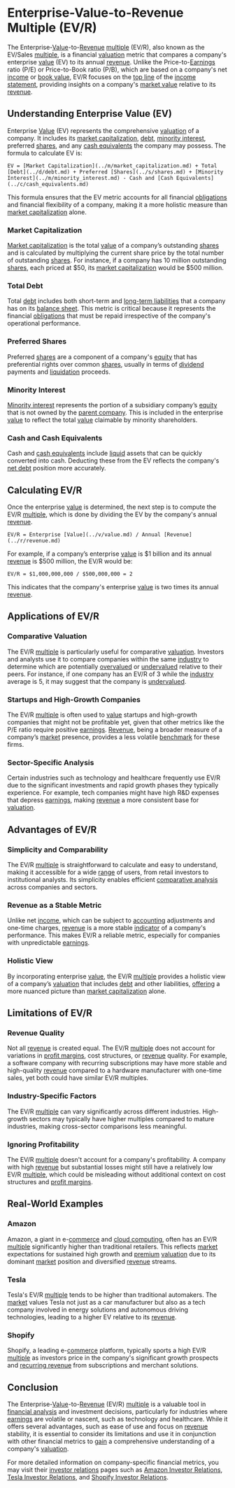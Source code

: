 # Enterprise-Value-to-Revenue Multiple (EV/R)

The Enterprise-[Value](../v/value.md)-to-[Revenue](../r/revenue.md) [multiple](../m/multiple.md) (EV/R), also known as the EV/Sales [multiple](../m/multiple.md), is a financial [valuation](../v/valuation.md) metric that compares a company's enterprise [value](../v/value.md) (EV) to its annual [revenue](../r/revenue.md). Unlike the Price-to-[Earnings](../e/earnings.md) ratio (P/E) or Price-to-Book ratio (P/B), which are based on a company's net [income](../i/income.md) or [book value](../b/book_value.md), EV/R focuses on the [top line](../t/top_line.md) of the [income statement](../i/income_statement.md), providing insights on a company's [market value](../m/market_value.md) relative to its [revenue](../r/revenue.md).

## Understanding Enterprise Value (EV)

Enterprise [Value](../v/value.md) (EV) represents the comprehensive [valuation](../v/valuation.md) of a company. It includes its [market capitalization](../m/market_capitalization.md), [debt](../d/debt.md), [minority interest](../m/minority_interest.md), preferred [shares](../s/shares.md), and any [cash equivalents](../c/cash_equivalents.md) the company may possess. The formula to calculate EV is:

```
EV = [Market Capitalization](../m/market_capitalization.md) + Total [Debt](../d/debt.md) + Preferred [Shares](../s/shares.md) + [Minority Interest](../m/minority_interest.md) - Cash and [Cash Equivalents](../c/cash_equivalents.md)
```

This formula ensures that the EV metric accounts for all financial [obligations](../o/obligation.md) and financial flexibility of a company, making it a more holistic measure than [market capitalization](../m/market_capitalization.md) alone.

### Market Capitalization

[Market capitalization](../m/market_capitalization.md) is the total [value](../v/value.md) of a company’s outstanding [shares](../s/shares.md) and is calculated by multiplying the current share price by the total number of outstanding [shares](../s/shares.md). For instance, if a company has 10 million outstanding [shares](../s/shares.md), each priced at $50, its [market capitalization](../m/market_capitalization.md) would be $500 million.

### Total Debt

Total [debt](../d/debt.md) includes both short-term and [long-term liabilities](../l/long-term_liabilities.md) that a company has on its [balance sheet](../b/balance_sheet.md). This metric is critical because it represents the financial [obligations](../o/obligation.md) that must be repaid irrespective of the company's operational performance.

### Preferred Shares

Preferred [shares](../s/shares.md) are a component of a company's [equity](../e/equity.md) that has preferential rights over common [shares](../s/shares.md), usually in terms of [dividend](../d/dividend.md) payments and [liquidation](../l/liquidation.md) proceeds.

### Minority Interest

[Minority interest](../m/minority_interest.md) represents the portion of a subsidiary company’s [equity](../e/equity.md) that is not owned by the [parent company](../p/parent_company.md). This is included in the enterprise [value](../v/value.md) to reflect the total [value](../v/value.md) claimable by minority shareholders.

### Cash and Cash Equivalents

Cash and [cash equivalents](../c/cash_equivalents.md) include [liquid](../l/liquid.md) assets that can be quickly converted into cash. Deducting these from the EV reflects the company's [net debt](../n/net_debt.md) position more accurately.

## Calculating EV/R

Once the enterprise [value](../v/value.md) is determined, the next step is to compute the EV/R [multiple](../m/multiple.md), which is done by dividing the EV by the company's annual [revenue](../r/revenue.md).

```
EV/R = Enterprise [Value](../v/value.md) / Annual [Revenue](../r/revenue.md)
```

For example, if a company’s enterprise [value](../v/value.md) is $1 billion and its annual [revenue](../r/revenue.md) is $500 million, the EV/R would be:

```
EV/R = $1,000,000,000 / $500,000,000 = 2
```

This indicates that the company's enterprise [value](../v/value.md) is two times its annual [revenue](../r/revenue.md).

## Applications of EV/R

### Comparative Valuation

The EV/R [multiple](../m/multiple.md) is particularly useful for comparative [valuation](../v/valuation.md). Investors and analysts use it to compare companies within the same [industry](../i/industry.md) to determine which are potentially [overvalued](../o/overvalued.md) or [undervalued](../u/undervalued.md) relative to their peers. For instance, if one company has an EV/R of 3 while the [industry](../i/industry.md) average is 5, it may suggest that the company is [undervalued](../u/undervalued.md).

### Startups and High-Growth Companies

The EV/R [multiple](../m/multiple.md) is often used to [value](../v/value.md) startups and high-growth companies that might not be profitable yet, given that other metrics like the P/E ratio require positive [earnings](../e/earnings.md). [Revenue](../r/revenue.md), being a broader measure of a company’s [market](../m/market.md) presence, provides a less volatile [benchmark](../b/benchmark.md) for these firms.

### Sector-Specific Analysis

Certain industries such as technology and healthcare frequently use EV/R due to the significant investments and rapid growth phases they typically experience. For example, tech companies might have high R&D expenses that depress [earnings](../e/earnings.md), making [revenue](../r/revenue.md) a more consistent base for [valuation](../v/valuation.md).

## Advantages of EV/R

### Simplicity and Comparability

The EV/R [multiple](../m/multiple.md) is straightforward to calculate and easy to understand, making it accessible for a wide [range](../r/range.md) of users, from retail investors to institutional analysts. Its simplicity enables efficient [comparative analysis](../c/comparative_analysis.md) across companies and sectors.

### Revenue as a Stable Metric

Unlike net [income](../i/income.md), which can be subject to [accounting](../a/accounting.md) adjustments and one-time charges, [revenue](../r/revenue.md) is a more stable [indicator](../i/indicator.md) of a company's performance. This makes EV/R a reliable metric, especially for companies with unpredictable [earnings](../e/earnings.md).

### Holistic View

By incorporating enterprise [value](../v/value.md), the EV/R [multiple](../m/multiple.md) provides a holistic view of a company’s [valuation](../v/valuation.md) that includes [debt](../d/debt.md) and other liabilities, [offering](../o/offering.md) a more nuanced picture than [market capitalization](../m/market_capitalization.md) alone.

## Limitations of EV/R

### Revenue Quality

Not all [revenue](../r/revenue.md) is created equal. The EV/R [multiple](../m/multiple.md) does not account for variations in [profit margins](../p/profit_margins_in_trading.md), cost structures, or [revenue](../r/revenue.md) quality. For example, a software company with recurring subscriptions may have more stable and high-quality [revenue](../r/revenue.md) compared to a hardware manufacturer with one-time sales, yet both could have similar EV/R multiples.

### Industry-Specific Factors

The EV/R [multiple](../m/multiple.md) can vary significantly across different industries. High-growth sectors may typically have higher multiples compared to mature industries, making cross-sector comparisons less meaningful.

### Ignoring Profitability

The EV/R [multiple](../m/multiple.md) doesn't account for a company's profitability. A company with high [revenue](../r/revenue.md) but substantial losses might still have a relatively low EV/R [multiple](../m/multiple.md), which could be misleading without additional context on cost structures and [profit margins](../p/profit_margins_in_trading.md).

## Real-World Examples

### Amazon

Amazon, a giant in e-[commerce](../c/commerce.md) and [cloud computing](../c/cloud_computing_in_trading.md), often has an EV/R [multiple](../m/multiple.md) significantly higher than traditional retailers. This reflects [market](../m/market.md) expectations for sustained high growth and [premium](../p/premium.md) [valuation](../v/valuation.md) due to its dominant [market](../m/market.md) position and diversified [revenue](../r/revenue.md) streams.

### Tesla

Tesla's EV/R [multiple](../m/multiple.md) tends to be higher than traditional automakers. The [market](../m/market.md) values Tesla not just as a car manufacturer but also as a tech company involved in energy solutions and autonomous driving technologies, leading to a higher EV relative to its [revenue](../r/revenue.md).

### Shopify

Shopify, a leading e-[commerce](../c/commerce.md) platform, typically sports a high EV/R [multiple](../m/multiple.md) as investors price in the company's significant growth prospects and [recurring revenue](../r/recurring_revenue.md) from subscriptions and merchant solutions.

## Conclusion

The Enterprise-[Value](../v/value.md)-to-[Revenue](../r/revenue.md) (EV/R) [multiple](../m/multiple.md) is a valuable tool in [financial analysis](../f/financial_analysis.md) and investment decisions, particularly for industries where [earnings](../e/earnings.md) are volatile or nascent, such as technology and healthcare. While it offers several advantages, such as ease of use and focus on [revenue](../r/revenue.md) stability, it is essential to consider its limitations and use it in conjunction with other financial metrics to [gain](../g/gain.md) a comprehensive understanding of a company's [valuation](../v/valuation.md). 

For more detailed information on company-specific financial metrics, you may visit their [investor relations](../i/investor_relations.md) pages such as [Amazon Investor Relations](https://www.amazon.com/ir), [Tesla Investor Relations](https://ir.tesla.com/), and [Shopify Investor Relations](https://investors.shopify.com/).